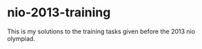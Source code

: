 nio-2013-training
=================

This is my solutions to the training tasks given before the 2013 nio olympiad.
